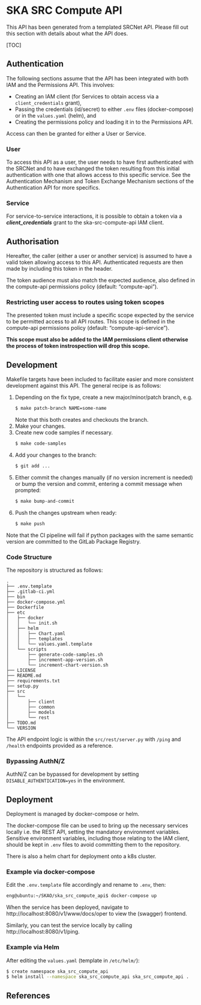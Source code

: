 # SKA SRC Compute API

This API has been generated from a templated SRCNet API. Please fill out this section with details about what the API
does.

[TOC]

## Authentication

The following sections assume that the API has been integrated with both IAM and the Permissions API. This involves:

- Creating an IAM client (for Services to obtain access via a `client_credentials` grant),
- Passing the credentials (id/secret) to either `.env` files (docker-compose) or in the `values.yaml` (helm), and
- Creating the permissions policy and loading it in to the Permissions API.

Access can then be granted for either a User or Service.

### User

To access this API as a user, the user needs to have first authenticated with the SRCNet and to have exchanged the token 
resulting from this initial authentication with one that allows access to this specific service. See the Authentication 
Mechanism and Token Exchange Mechanism sections of the Authentication API for more specifics.

### Service

For service-to-service interactions, it is possible to obtain a token via a ***client_credentials*** grant to the
ska-src-compute-api IAM client.

## Authorisation

Hereafter, the caller (either a user or another service) is assumed to have a valid token allowing access to this API. 
Authenticated requests are then made by including this token in the header.

The token audience must also match the expected audience, also defined in the compute-api permissions 
policy (default: “compute-api”).

### Restricting user access to routes using token scopes

The presented token must include a specific scope expected by the service to be permitted access to all API routes. This 
scope is defined in the compute-api permissions policy 
(default: “compute-api-service”). 

**This scope must also be added to the IAM permissions client otherwise the process of token instrospection will drop 
this scope.**

## Development

Makefile targets have been included to facilitate easier and more consistent development against this API. The general 
recipe is as follows:

1. Depending on the fix type, create a new major/minor/patch branch, e.g. 
    ```bash
    $ make patch-branch NAME=some-name
    ```
    Note that this both creates and checkouts the branch.
2. Make your changes.
3. Create new code samples if necessary.
   ```bash
   $ make code-samples
   ```
4. Add your changes to the branch:
    ```bash
   $ git add ...
    ```
5. Either commit the changes manually (if no version increment is needed) or bump the version and commit, entering a 
   commit message when prompted:
    ```bash
   $ make bump-and-commit
    ```
6. Push the changes upstream when ready:
    ```bash
   $ make push
    ```

Note that the CI pipeline will fail if python packages with the same semantic version are committed to the GitLab 
Package Registry.

### Code Structure

The repository is structured as follows:

```
.
├── .env.template
├── .gitlab-ci.yml
├── bin
├── docker-compose.yml
├── Dockerfile
├── etc
│   ├── docker
│   │   └── init.sh
│   ├── helm
│   │   ├── Chart.yaml
│   │   ├── templates
│   │   └── values.yaml.template
│   └── scripts
│       ├── generate-code-samples.sh
│       ├── increment-app-version.sh
│       └── increment-chart-version.sh
├── LICENSE
├── README.md
├── requirements.txt
├── setup.py
├── src
│   └── 
│       ├── client
│       ├── common
│       ├── models
│       └── rest
├── TODO.md
└── VERSION
```

The API endpoint logic is within the `src/rest/server.py` with `/ping` and `/health` endpoints provided as a reference.

### Bypassing AuthN/Z

AuthN/Z can be bypassed for development by setting `DISABLE_AUTHENTICATION=yes` in the environment.

## Deployment

Deployment is managed by docker-compose or helm.

The docker-compose file can be used to bring up the necessary services locally i.e. the REST API, setting the mandatory
environment variables. Sensitive environment variables, including those relating to the IAM client, should be kept in
`.env` files to avoid committing them to the repository.

There is also a helm chart for deployment onto a k8s cluster.

### Example via docker-compose

Edit the `.env.template` file accordingly and rename to `.env`, then:

```bash
eng@ubuntu:~/SKAO/ska_src_compute_api$ docker-compose up
```

When the service has been deployed, navigate to http://localhost:8080/v1/www/docs/oper to view the (swagger) frontend.

Similarly, you can test the service locally by calling http://localhost:8080/v1/ping.

### Example via Helm

After editing the `values.yaml` (template in `/etc/helm/`):

```bash
$ create namespace ska_src_compute_api
$ helm install --namespace ska_src_compute_api ska_src_compute_api .
```

## References
